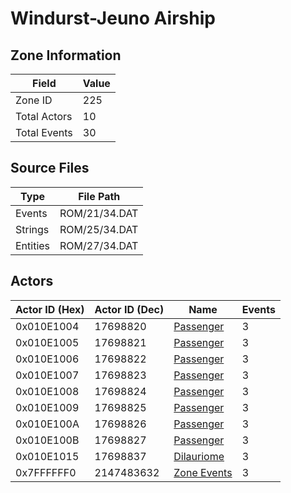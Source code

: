 # Windurst-Jeuno Airship

## Zone Information

| Field        |   Value |
|--------------|---------|
| Zone ID      |     225 |
| Total Actors |      10 |
| Total Events |      30 |

## Source Files

| Type     | File Path     |
|----------|---------------|
| Events   | ROM/21/34.DAT |
| Strings  | ROM/25/34.DAT |
| Entities | ROM/27/34.DAT |

## Actors

| Actor ID (Hex)   |   Actor ID (Dec) | Name                                       |   Events |
|------------------|------------------|--------------------------------------------|----------|
| 0x010E1004       |         17698820 | [Passenger](./17698820%20-%20Passenger/)   |        3 |
| 0x010E1005       |         17698821 | [Passenger](./17698821%20-%20Passenger/)   |        3 |
| 0x010E1006       |         17698822 | [Passenger](./17698822%20-%20Passenger/)   |        3 |
| 0x010E1007       |         17698823 | [Passenger](./17698823%20-%20Passenger/)   |        3 |
| 0x010E1008       |         17698824 | [Passenger](./17698824%20-%20Passenger/)   |        3 |
| 0x010E1009       |         17698825 | [Passenger](./17698825%20-%20Passenger/)   |        3 |
| 0x010E100A       |         17698826 | [Passenger](./17698826%20-%20Passenger/)   |        3 |
| 0x010E100B       |         17698827 | [Passenger](./17698827%20-%20Passenger/)   |        3 |
| 0x010E1015       |         17698837 | [Dilauriome](./17698837%20-%20Dilauriome/) |        3 |
| 0x7FFFFFF0       |       2147483632 | [Zone Events](./Zone%20Events/)            |        3 |
